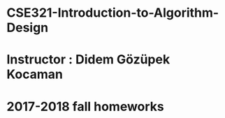 # CSE321-Introduction-to-Algorithm-Design
# Instructor : Didem Gözüpek Kocaman
# 2017-2018 fall homeworks
